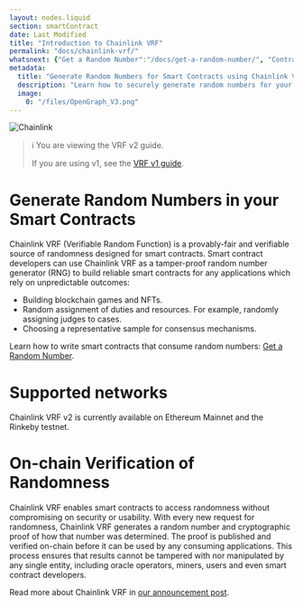 ```yaml
---
layout: nodes.liquid
section: smartContract
date: Last Modified
title: "Introduction to Chainlink VRF"
permalink: "docs/chainlink-vrf/"
whatsnext: {"Get a Random Number":"/docs/get-a-random-number/", "Contract Addresses":"/docs/vrf-deployments/"}
metadata:
  title: "Generate Random Numbers for Smart Contracts using Chainlink VRF"
  description: "Learn how to securely generate random numbers for your smart contract with Chainlink VRF (an RNG). This guide uses Solidity code examples."
  image:
    0: "/files/OpenGraph_V3.png"
---
```

![Chainlink](/files/a4c6c80-85d09b6-19facd8-banner.png)

> ℹ️ You are viewing the VRF v2 guide.
>
> If you are using v1, see the [VRF v1 guide](./v1).

# Generate Random Numbers in your Smart Contracts

Chainlink VRF (Verifiable Random Function) is a provably-fair and verifiable source of randomness designed for smart contracts. Smart contract developers can use Chainlink VRF as a tamper-proof random number generator (RNG) to build reliable smart contracts for any applications which rely on unpredictable outcomes:
*  Building blockchain games and NFTs.
*  Random assignment of duties and resources. For example, randomly assigning judges to cases.
*  Choosing a representative sample for consensus mechanisms.

Learn how to write smart contracts that consume random numbers: [Get a Random Number](../get-a-random-number/).

# Supported networks

Chainlink VRF v2 is currently available on Ethereum Mainnet and the Rinkeby testnet.

# On-chain Verification of Randomness

Chainlink VRF enables smart contracts to access randomness without compromising on security or usability. With every new request for randomness, Chainlink VRF generates a random number and cryptographic proof of how that number was determined. The proof is published and verified on-chain before it can be used by any consuming applications. This process ensures that results cannot be tampered with nor manipulated by any single entity, including oracle operators, miners, users and even smart contract developers.

Read more about Chainlink VRF in [our announcement post](https://blog.chain.link/verifiable-random-functions-vrf-random-number-generation-rng-feature/).
